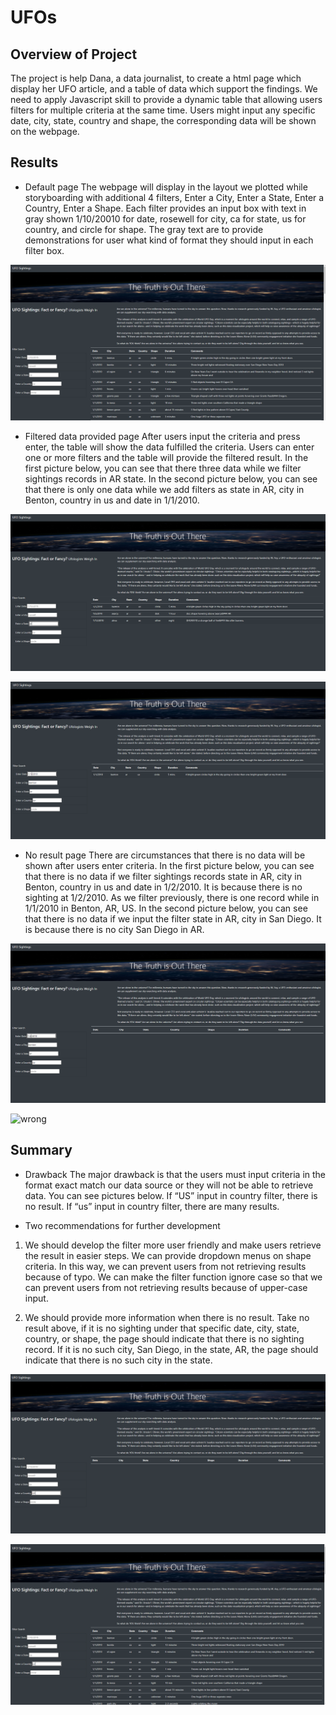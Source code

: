# UFOs

## Overview of Project
The project is help Dana, a data journalist, to create a html page which display her UFO article, and a table of data which support the findings.
We need to apply Javascript skill to provide a dynamic table that allowing users filters for multiple criteria at the same time. 
Users might input any specific date, city, state, country and shape, the corresponding data will be shown on the webpage.


## Results

* Default page
The webpage will display in the layout we plotted while storyboarding with additional 4 filters, Enter a City, Enter a State, Enter a Country, Enter a Shape. 
Each filter provides an input box with text in gray shown 1/10/20010 for date, rosewell for city, ca for state, us for country, and circle for shape. 
The gray text are to provide demonstrations for user what kind of format they should input in each filter box.


![default](./Resources/Default.PNG)


* Filtered data provided page
After users input the criteria and press enter, the table will show the data fulfilled the criteria. 
Users can enter one or more filters and the table will provide the filtered result.
In the first picture below, you can see that there three data while we filter sightings records in AR state.
In the second picture below, you can see that there is only one data while we add filters as state in AR, city in Benton, country in us and date in 1/1/2010.

![state](./Resources/Filter_by_state.PNG)

![four](./Resources/four.PNG)


* No result page
There are circumstances that there is no data will be shown after users enter criteria.
In the first picture below, you can see that there is no data if we filter sightings records state in AR, city in Benton, country in us and date in 1/2/2010.
It is because there is no sighting at 1/2/2010. As we filter previously, there is one record while in 1/1/2010 in Benton, AR, US.
In the second picture below, you can see that there is no data if we input the filter state in AR, city in San Diego.
It is because there is no city San Diego in AR.


![no_result](./Resources/no_result.PNG)

![wrong](./Resources/wong.PNG)


## Summary

* Drawback
The major drawback is that the users must input criteria in the format exact match our data source or they will not be able to retrieve data. 
You can see pictures below. If “US” input in country filter, there is no result. If “us” input in country filter, there are many results.

* Two recommendations for further development
1. We should develop the filter more user friendly and make users retrieve the result in easier steps. We can provide dropdown menus on shape criteria.
In this way, we can prevent users from not retrieving results because of typo. We can make the filter function ignore case so that we can prevent users from not retrieving results because of upper-case input.

2. We should provide more information when there is no result. Take no result above, if it is no sighting under that specific date, city, state, country, or shape, the page should indicate that there is no sighting record. 
If it is no such city, San Diego, in the state, AR, the page should indicate that there is no such city in the state.


![capitalize](./Resources/capitalize.PNG)

![lowercase](./Resources/lowercase.PNG)